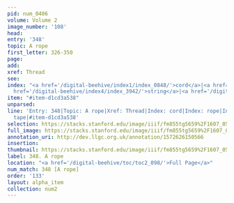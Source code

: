 ```yaml
---
pid: num_0406
volume: Volume 2
image_number: '108'
head: 
entry: '348'
topic: A rope
first_letter: 326-350
page: 
add: 
xref: Thread
see: 
index: "<a href='/digital-beehive/index1/index_0848/'>cord</a>|<a href='/digital-beehive/index4/index_3448/'>rope</a>|<a
  href='/digital-beehive/index4/index_3942/'>string</a>|<a href='/digital-beehive/index5/index_4055/'>tape</a>"
item: "#item-d1cd3a538"
unparsed: 
line: 'Entry: 348|Topic: A rope|Xref: Thread|Index: cord|Index: rope|Index: string|Index:
  tape|#item-d1cd3a538'
selection: https://stacks.stanford.edu/image/iiif/fm855tg5659%2F1607_0575/822,3691,2913,249/full/0/default.jpg
full_image: https://stacks.stanford.edu/image/iiif/fm855tg5659%2F1607_0575/full/full/0/default.jpg
annotation_uri: http://dev.llgc.org.uk/annotation/1572626150566
insertion: 
thumbnail: https://stacks.stanford.edu/image/iiif/fm855tg5659%2F1607_0575/822,3691,600,180/250,/0/default.jpg
label: 348. A rope
location: "<a href='/digital-beehive/toc/toc2_098/'>Full Page</a>"
num_match: 348 [A rope]
order: '133'
layout: alpha_item
collection: num2
---
```

